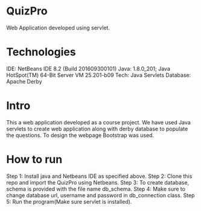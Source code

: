 # QuizPro
Web Application developed using servlet.

# Technologies
IDE: NetBeans IDE 8.2 (Build 201609300101)
Java: 1.8.0_201; Java HotSpot(TM) 64-Bit Server VM 25.201-b09
Tech: Java Servlets
Database: Apache Derby

# Intro
This a web application developed as a course project. We have used Java servlets to create web application along with derby database to populate the questions. To design the webpage Bootstrap was used.

# How to run
Step 1: Install java and Netbeans IDE as specified above.
Step 2: Clone this repo and import the QuizPro using Netbeans.
Step 3: To create database, schema is provided with the file name db_schema.
Step 4: Make sure to change database url, username and password in db_connection class.
Step 5: Run the program(Make sure servlet is installed).

